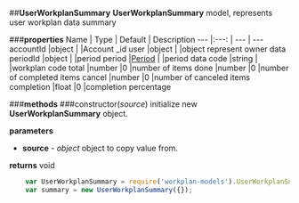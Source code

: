 ##**UserWorkplanSummary**
**UserWorkplanSummary** model, represents user workplan data summary

###**properties**
Name 						| Type 			| Default 	    | Description
--- 						|:---:			| --- 			| ---
accountId					|object			|				|Account _id
user						|object			|				|object represent owner data
periodId	 				|object			|				|period
period	 					|[Period][1]	|				|period data
code						|string			|				|workplan code
total	 					|number			|0				|number of items
done	 					|number			|0				|number of completed items 
cancel	 					|number			|0				|number of canceled items
completion	 				|float			|0				|completion percentage 


###**methods**
###constructor(*source*)
initialize new **UserWorkplanSummary** object.

**parameters**
 
 - **source** - *object*
	object to copy value from.

		
**returns**
void
	
```javascript
	var UserWorkplanSummary = require('workplan-models').UserWorkplanSummary;
	var summary = new UserWorkplanSummary({}); 
```	

[1]: period.md